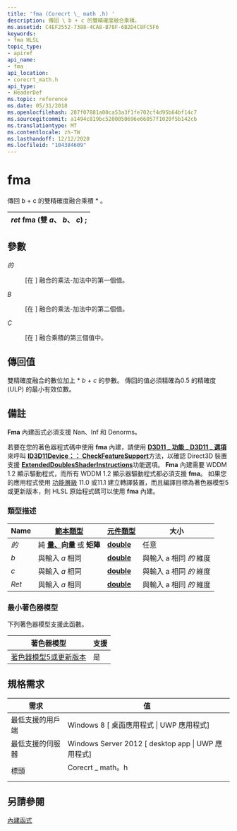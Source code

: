 ```yaml
---
title: 'fma (Corecrt \_ math .h) '
description: 傳回 \ b + c 的雙精確度融合乘積。
ms.assetid: C4EF2552-7388-4CA8-B78F-6B2D4C8FC5F6
keywords:
- fma HLSL
topic_type:
- apiref
api_name:
- fma
api_location:
- corecrt_math.h
api_type:
- HeaderDef
ms.topic: reference
ms.date: 05/31/2018
ms.openlocfilehash: 287f07881a00ca53a3f1fe702cf4d95b64bf14c7
ms.sourcegitcommit: a1494c819bc5200050696e66057f1020f5b142cb
ms.translationtype: MT
ms.contentlocale: zh-TW
ms.lasthandoff: 12/12/2020
ms.locfileid: "104384609"
---
```

# <a name="fma"></a>fma

傳回 b + c 的雙精確度融合乘積 \* 。



| *ret* fma (雙 *a*、 *b*、 *c*) ; |
|----------------------------------|



 

## <a name="parameters"></a>參數

<dl> <dt>

<span id="a"></span><span id="A"></span>*的*
</dt> <dd>

\[在 \] 融合的乘法-加法中的第一個值。

</dd> <dt>

<span id="b"></span><span id="B"></span>*B*
</dt> <dd>

\[在 \] 融合的乘法-加法中的第二個值。

</dd> <dt>

<span id="c"></span><span id="C"></span>*C*
</dt> <dd>

\[在 \] 融合乘積的第三個值中。

</dd> </dl>

## <a name="return-value"></a>傳回值

雙精確度融合的數位加上 \* *b*  +  *c* 的參數。 傳回的值必須精確為0.5 的精確度 (ULP) 的最小有效位數。

## <a name="remarks"></a>備註

**Fma** 內建函式必須支援 Nan、Inf 和 Denorms。

若要在您的著色器程式碼中使用 **fma** 內建，請使用 [**D3D11 \_ 功能 \_ D3D11 \_ 選項**](/windows/desktop/api/d3d11/ne-d3d11-d3d11_feature)來呼叫 [**ID3D11Device：： CheckFeatureSupport**](/windows/desktop/api/d3d11/nf-d3d11-id3d11device-checkfeaturesupport)方法，以確認 Direct3D 裝置支援 [**ExtendedDoublesShaderInstructions**](/windows/desktop/api/d3d11/ns-d3d11-d3d11_feature_data_d3d11_options)功能選項。 **Fma** 內建需要 WDDM 1.2 顯示驅動程式，而所有 WDDM 1.2 顯示器驅動程式都必須支援 **fma**。 如果您的應用程式使用 [功能層級](/windows/desktop/direct3d11/overviews-direct3d-11-devices-downlevel-intro) 11.0 或11.1 建立轉譯裝置，而且編譯目標為著色器模型5或更新版本，則 HLSL 原始程式碼可以使用 **fma** 內建。

### <a name="type-description"></a>類型描述



| Name  | [**範本類型**](dx-graphics-hlsl-intrinsic-functions.md)                                                  | [**元件類型**](dx-graphics-hlsl-intrinsic-functions.md) | 大小                         |
|-------|----------------------------------------------------------------------------------------------------------------|----------------------------------------------------------------|------------------------------|
| *的*   | 純 [**量、**](dx-graphics-hlsl-intrinsic-functions.md)**向量** 或 **矩陣** | [**double**](/windows/desktop/WinProg/windows-data-types)                       | 任意                          |
| *b*   | 與輸入 *a* 相同                                                                                              | [**double**](/windows/desktop/WinProg/windows-data-types)                       | 與輸入 a 相同 *的* 維度 |
| *c*   | 與輸入 *a* 相同                                                                                              | [**double**](/windows/desktop/WinProg/windows-data-types)                       | 與輸入 a 相同 *的* 維度 |
| *Ret* | 與輸入 *a* 相同                                                                                              | [**double**](/windows/desktop/WinProg/windows-data-types)                       | 與輸入 a 相同 *的* 維度 |



 

### <a name="minimum-shader-model"></a>最小著色器模型

下列著色器模型支援此函數。



| 著色器模型                                                | 支援 |
|-------------------------------------------------------------|-----------|
| [著色器模型5或更新版本](d3d11-graphics-reference-sm5.md) | 是       |



 

## <a name="requirements"></a>規格需求



| 需求 | 值 |
|-------------------------------------|--------------------------------------------------------------------------------------------|
| 最低支援的用戶端<br/> | Windows 8 \[ 桌面應用程式 \| UWP 應用程式\]<br/>                                          |
| 最低支援的伺服器<br/> | Windows Server 2012 \[ desktop app \| UWP 應用程式\]<br/>                                |
| 標頭<br/>                   | <dl> <dt>Corecrt \_ math。h</dt> </dl> |



## <a name="see-also"></a>另請參閱

<dl> <dt>

[內建函式](dx-graphics-hlsl-intrinsic-functions.md)
</dt> </dl>

 

